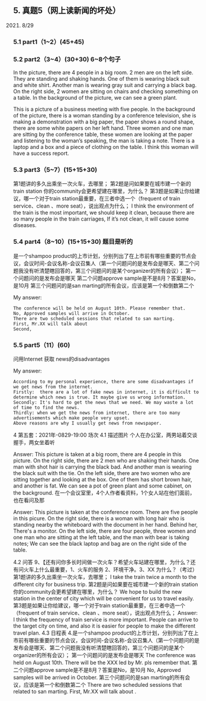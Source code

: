 ## 5.	真题5（网上读新闻的坏处）
2021. 8/29
### 5.1	part1（1~2）(45+45)
### 5.2	part2（3~4）(30+30) 6~8个句子
 
In the picture, there are 4 people in a big room. 
2 men are on the left side. They are standing and shaking hands. One of them is wearing black suit and white shirt. Another man is wearing gray suit and carrying a black bag. 
On the right side, 2 women are sitting on chairs and checking something on a table. 
In the background of the picture, we can see a green plant.

 
This is a picture of a business meeting with five people.
In the background of the picture, there is a woman standing by a conference television, she is making a demonstration with a big paper, the paper shows a round shape, there are some white papers on her left hand.
Three women and one man are sitting by the conference table, these women are looking at the paper and listening to the woman’s speaking, the man is taking a note.
There is a laptop and a box and a piece of clothing on the table.
I think this woman will have a success report.

### 5.3	part3（5~7）(15+15+30)
第1题讲的多久出乘坐一次火车，去哪里；
第2题是问如果要在城市建一个新的train station 你的community会更希望建在哪里，为什么？
第3题是如果让你给建议，哪一个对于train station最重要，在三者中选一个（frequent of train service、clean 、more seat），说出观点为什么；
I think the environment of the train is the most important, we should keep it clean, because there are so many people in the train carriages, If it’s not clean, it will cause some diseases.
### 5.4	part4（8~10）(15+15+30) 题目是听的
是一个shampoo product的上市计划，分别列出了在上市前有哪些重要的节点会议，会议时间-会议名称-会议召集人（第一个问题问的是发布会是哪天、第二个问题我没有听清楚瞎回答的，第三个问题问的是某个organizer的所有会议）；
第一个问题问的是发布会是哪天
第二个问题approve sample是不是8月？答案是No，是10月
第三个问题问的是san marting的所有会议，应该是第一个和倒数第二个

My answer:

```
The conference will be held on August 10th. Please remember that.
No, Approved samples will arrive in October.
There are two scheduled sessions that related to san marting. 
First, Mr.XX will talk about
Second,
```

### 5.5	part5（11）(60)
问用Internet 获取 news的disadvantages

My answer:

```
According to my personal experience, there are some disadvantages if we get news from the internet. 
Firstly:  there are a lot of fake news in internet, it is difficult to determine which news is true. It maybe give us wrong information.
Secondly: It's hard to get the news that we need. We may waste a lot of time to find the news. 
Thirdly: when we get the news from internet, there are too many advertisements which make people very upset.
Above reasons are why I usually get news from newspaper.
 ```



4	第五套：2021年-0829-19:00 场次
4.1	描述图片
个人在办公室，两男站着交谈握手，两女坐着听
 
Answer:
This picture is taken at a big room, there are 4 people in this picture. 
On the right side, there are 2 men who are shaking their hands. One man with shot hair is carrying the black bad. And another man is wearing the black suit with the tie.
On the left side, there are two women who are sitting together and looking at the box. One of them  has short brown hair, and another is fat.
We can see a pot of green plant and some cabinet, on the background.
在一个会议室里，4个人作者看资料，1个女人站在他们面前，也在看问及那
 
Answer:
This picture is taken at the conference room. There are five people in this picure.
On the right side, there is a woman with long hair who is standing nearby the whiteboard with the document in her hand. 
Behind her, There's a monitor. 
On the left side, there are four people, three women and one man who are sitting at the left table, and the man with bear is taking notes;
We can see the black laptop and bag are on the right side of the table.

4.2	问答
9、【还有问你多长时间做一次火车？希望火车站建在哪里，为什么？还有问火车上什么最重要，1、火车的服务 2、环境干净。3、XX 为什么？（考过）
第1题讲的多久出乘坐一次火车，去哪里；
I take the train twice a month to the different city for business trip.
第2题是问如果要在城市建一个新的train station 你的community会更希望建在哪里，为什么？
We hope to build the new station in the center of city which will be convenient for us to travel easily.
第3题是如果让你给建议，哪一个对于train station最重要，在三者中选一个（frequent of train service、clean 、more seat），说出观点为什么；
Answer:
I think the frequency of train service is more important.
People can arrive to the target city on time, and also it is easier for people to make the different travel plan.
4.3	日程表
4.是一个shampoo product的上市计划，分别列出了在上市前有哪些重要的节点会议，会议时间-会议名称-会议召集人（第一个问题问的是发布会是哪天、第二个问题我没有听清楚瞎回答的，第三个问题问的是某个organizer的所有会议）；
第一个问题问的是发布会是哪天
The conference was held on August 10th. There will be the XXX led by Mr.  pls remember that.
第二个问题approve sample是不是8月？答案是No，是10月
No, Approved samples will be arrived in October.
第三个问题问的是san marting的所有会议，应该是第一个和倒数第二个
There are two scheduled sessions that related to san marting. First, Mr.XX will talk about .

